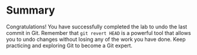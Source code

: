 # Summary

Congratulations! You have successfully completed the lab to undo the last commit in Git. Remember that `git revert HEAD` is a powerful tool that allows you to undo changes without losing any of the work you have done. Keep practicing and exploring Git to become a Git expert.
